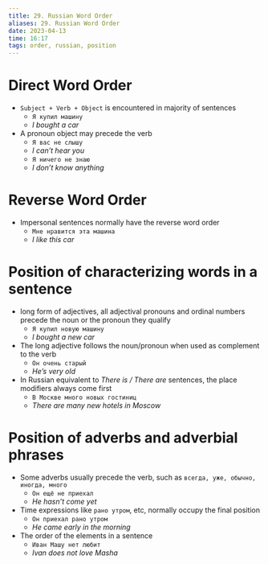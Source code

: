 ```yaml
---
title: 29. Russian Word Order
aliases: 29. Russian Word Order
date: 2023-04-13
time: 16:17
tags: order, russian, position
---
```


# Direct Word Order

- `Subject + Verb + Object` is encountered in majority of sentences
    - `Я купил машину`
    - *I bought a car*
- A pronoun object may precede the verb
    - `Я вас не слышу`
    - *I can’t hear you*
    - `Я ничего не знаю`
    - *I don’t know anything*

# Reverse Word Order

- Impersonal sentences normally have the reverse word order
    - `Мне нравится эта машина`
    - *I like this car*

# Position of characterizing words in a sentence

- long form of adjectives, all adjectival pronouns and ordinal numbers precede the noun or the pronoun they qualify
    - `Я купил новую машину`
    - *I bought a new car*
- The long adjective follows the noun/pronoun when used as complement to the verb
    - `Он очень старый`
    - *He’s very old*
- In Russian equivalent to *There is / There are* sentences, the place modifiers always come first
    - `В Москве много новых гостиниц`
    - *There are many new hotels in Moscow*

# Position of adverbs and adverbial phrases

- Some adverbs usually precede the verb, such as `всегда, уже, обычно, иногда, много`
    - `Он ещё не приехал`
    - *He hasn’t come yet*
- Time expressions like `рано утром`, etc, normally occupy the final position
    - `Он приехал рано утром`
    - *He came early in the morning*
- The order of the elements in a sentence
    - `Иван Машу нет любит`
    - *Ivan does not love Masha*
